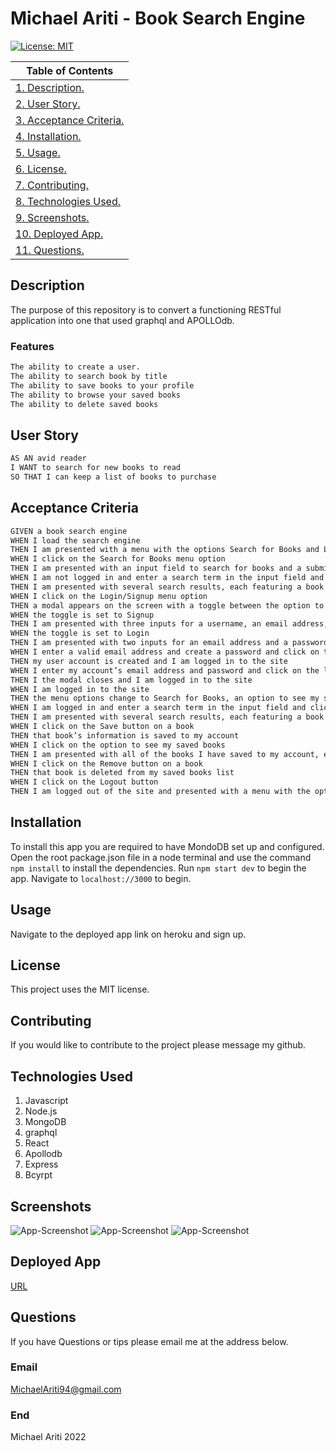 # Michael Ariti - Book Search Engine

[![License: MIT](https://img.shields.io/badge/License-MIT-yellow.svg)](https://opensource.org/licenses/MIT)

| Table of Contents                               |
| ----------------------------------------------- |
| [1. Description.](#description)                 |
| [2. User Story.](#user-story)                   |
| [3. Acceptance Criteria.](#acceptance-criteria) |
| [4. Installation.](#installation)               |
| [5. Usage.](#usage)                             |
| [6. License.](#license)                         |
| [7. Contributing.](#contributing)               |
| [8. Technologies Used.](#technologies-used)     |
| [9. Screenshots.](#screenshots)                 |
| [10. Deployed App.](#deployed-app)              |
| [11. Questions.](#questions)                    |

## Description

The purpose of this repository is to convert a functioning RESTful application into one that used graphql and APOLLOdb.

### Features

```md
The ability to create a user.
The ability to search book by title
The ability to save books to your profile
The ability to browse your saved books
The ability to delete saved books
```

## User Story

```md
AS AN avid reader
I WANT to search for new books to read
SO THAT I can keep a list of books to purchase
```

## Acceptance Criteria

```md
GIVEN a book search engine
WHEN I load the search engine
THEN I am presented with a menu with the options Search for Books and Login/Signup and an input field to search for books and a submit button
WHEN I click on the Search for Books menu option
THEN I am presented with an input field to search for books and a submit button
WHEN I am not logged in and enter a search term in the input field and click the submit button
THEN I am presented with several search results, each featuring a book’s title, author, description, image, and a link to that book on the Google Books site
WHEN I click on the Login/Signup menu option
THEN a modal appears on the screen with a toggle between the option to log in or sign up
WHEN the toggle is set to Signup
THEN I am presented with three inputs for a username, an email address, and a password, and a signup button
WHEN the toggle is set to Login
THEN I am presented with two inputs for an email address and a password and login button
WHEN I enter a valid email address and create a password and click on the signup button
THEN my user account is created and I am logged in to the site
WHEN I enter my account’s email address and password and click on the login button
THEN I the modal closes and I am logged in to the site
WHEN I am logged in to the site
THEN the menu options change to Search for Books, an option to see my saved books, and Logout
WHEN I am logged in and enter a search term in the input field and click the submit button
THEN I am presented with several search results, each featuring a book’s title, author, description, image, and a link to that book on the Google Books site and a button to save a book to my account
WHEN I click on the Save button on a book
THEN that book’s information is saved to my account
WHEN I click on the option to see my saved books
THEN I am presented with all of the books I have saved to my account, each featuring the book’s title, author, description, image, and a link to that book on the Google Books site and a button to remove a book from my account
WHEN I click on the Remove button on a book
THEN that book is deleted from my saved books list
WHEN I click on the Logout button
THEN I am logged out of the site and presented with a menu with the options Search for Books and Login/Signup and an input field to search for books and a submit button
```

## Installation

To install this app you are required to have MondoDB set up and configured. Open the root package.json file in a node terminal and use the command `npm install` to install the dependencies. Run `npm start dev` to begin the app. Navigate to `localhost://3000` to begin.

## Usage

Navigate to the deployed app link on heroku and sign up.

## License

This project uses the MIT license.

## Contributing

If you would like to contribute to the project please message my github.

## Technologies Used

1. Javascript
2. Node.js
3. MongoDB
4. graphql
5. React
6. Apollodb
7. Express
8. Bcyrpt

## Screenshots

![App-Screenshot](./assets/createUser.png)
![App-Screenshot](./assets/createThought.png)
![App-Screenshot](./assets/getUsers.png)

## Deployed App

[URL](https://drive.google.com/file/d/1KUZ1s8Y3nwrG39lluqVOPAbol1u90QFI/view?usp=sharing)

## Questions

If you have Questions or tips please email me at the address below.

### Email

MichaelAriti94@gmail.com

### End

Michael Ariti 2022
